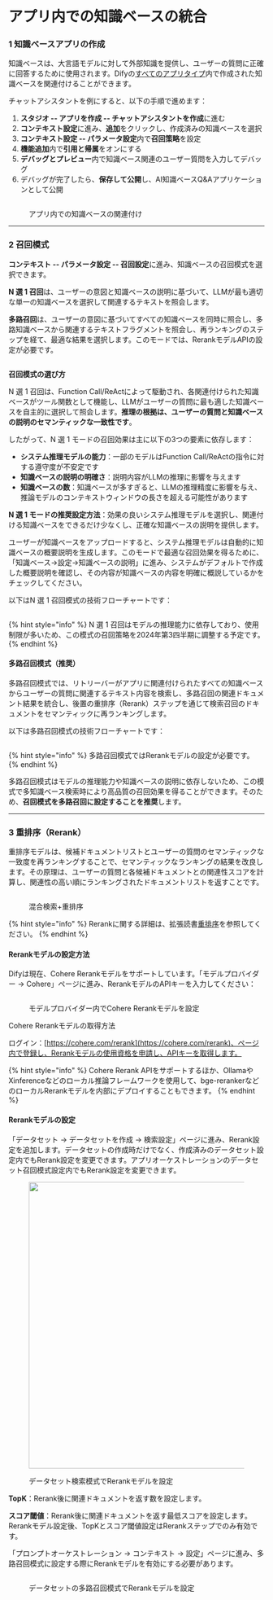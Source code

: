 # アプリ内での知識ベースの統合

### 1 知識ベースアプリの作成

知識ベースは、大言語モデルに対して外部知識を提供し、ユーザーの質問に正確に回答するために使用されます。Difyの[すべてのアプリタイプ](../application_orchestrate/#application_type)内で作成された知識ベースを関連付けることができます。

チャットアシスタントを例にすると、以下の手順で進めます：

1. **スタジオ -- アプリを作成 -- チャットアシスタントを作成**に進む
2. **コンテキスト設定**に進み、**追加**をクリックし、作成済みの知識ベースを選択
3. **コンテキスト設定 -- パラメータ設定**内で**召回策略**を設定
4. **機能追加**内で**引用と帰属**をオンにする
5. **デバッグとプレビュー**内で知識ベース関連のユーザー質問を入力してデバッグ
6. デバッグが完了したら、**保存して公開**し、AI知識ベースQ&Aアプリケーションとして公開

<figure><img src="../../.gitbook/assets/image (187).png" alt=""><figcaption><p>アプリ内での知識ベースの関連付け</p></figcaption></figure>

***

### 2 召回模式

**コンテキスト -- パラメータ設定 -- 召回設定**に進み、知識ベースの召回模式を選択できます。

**N 選 1 召回**は、ユーザーの意図と知識ベースの説明に基づいて、LLMが最も適切な単一の知識ベースを選択して関連するテキストを照会します。

**多路召回**は、ユーザーの意図に基づいてすべての知識ベースを同時に照合し、多路知識ベースから関連するテキストフラグメントを照会し、再ランキングのステップを経て、最適な結果を選択します。このモードでは、RerankモデルAPIの設定が必要です。

<figure><img src="../../.gitbook/assets/image (189).png" alt=""><figcaption></figcaption></figure>

**召回模式の選び方**

N 選 1 召回は、Function Call/ReActによって駆動され、各関連付けられた知識ベースがツール関数として機能し、LLMがユーザーの質問に最も適した知識ベースを自主的に選択して照会します。**推理の根拠は、ユーザーの質問と知識ベースの説明のセマンティックな一致性です**。

したがって、N 選 1 モードの召回効果は主に以下の3つの要素に依存します：

* **システム推理モデルの能力**：一部のモデルはFunction Call/ReActの指令に対する遵守度が不安定です
* **知識ベースの説明の明確さ**：説明内容がLLMの推理に影響を与えます
* **知識ベースの数**：知識ベースが多すぎると、LLMの推理精度に影響を与え、推論モデルのコンテキストウィンドウの長さを超える可能性があります

**N 選 1 モードの推奨設定方法**：効果の良いシステム推理モデルを選択し、関連付ける知識ベースをできるだけ少なくし、正確な知識ベースの説明を提供します。

ユーザーが知識ベースをアップロードすると、システム推理モデルは自動的に知識ベースの概要説明を生成します。このモードで最適な召回効果を得るために、「知識ベース->設定->知識ベースの説明」に進み、システムがデフォルトで作成した概要説明を確認し、その内容が知識ベースの内容を明確に概説しているかをチェックしてください。

以下はN 選 1 召回模式の技術フローチャートです：

<figure><img src="../../.gitbook/assets/image (190).png" alt=""><figcaption></figcaption></figure>

{% hint style="info" %}
N 選 1 召回はモデルの推理能力に依存しており、使用制限が多いため、この模式の召回策略を2024年第3四半期に調整する予定です。
{% endhint %}

#### 多路召回模式（推奨） <a href="#duo-lu-zhao-hui-mo-shi" id="duo-lu-zhao-hui-mo-shi"></a>

多路召回模式では、リトリーバーがアプリに関連付けられたすべての知識ベースからユーザーの質問に関連するテキスト内容を検索し、多路召回の関連ドキュメント結果を統合し、後置の重排序（Rerank）ステップを通じて検索召回のドキュメントをセマンティックに再ランキングします。

以下は多路召回模式の技術フローチャートです：

<figure><img src="https://docs.dify.ai/~gitbook/image?url=https%3A%2F%2F1288284732-files.gitbook.io%2F%7E%2Ffiles%2Fv0%2Fb%2Fgitbook-x-prod.appspot.com%2Fo%2Fspaces%252FCdDIVDY6AtAz028MFT4d%252Fuploads%252Fgit-blob-9bb237ea9a2b4cc09637e951e696d5b52eb31033%252Fimage.png%3Falt%3Dmedia&#x26;width=768&#x26;dpr=4&#x26;quality=100&#x26;sign=0790e257848b5e6c45ce226109aa1c2f5d54bae1c04d1e14dec9fa6a46bdee17" alt=""><figcaption></figcaption></figure>

{% hint style="info" %}
多路召回模式ではRerankモデルの設定が必要です。
{% endhint %}

多路召回模式はモデルの推理能力や知識ベースの説明に依存しないため、この模式で多知識ベース検索時により高品質の召回効果を得ることができます。そのため、**召回模式を多路召回に設定することを推奨**します。

***

### 3 重排序（Rerank）

重排序モデルは、候補ドキュメントリストとユーザーの質問のセマンティックな一致度を再ランキングすることで、セマンティックなランキングの結果を改良します。その原理は、ユーザーの質問と各候補ドキュメントとの関連性スコアを計算し、関連性の高い順にランキングされたドキュメントリストを返すことです。

<figure><img src="../../.gitbook/assets/image (128).png" alt=""><figcaption><p>混合検索+重排序</p></figcaption></figure>

{% hint style="info" %}
Rerankに関する詳細は、拡張読書[重排序](integrate_knowledge_within_application.md#zhong-pai-xu-rerank)を参照してください。
{% endhint %}

#### Rerankモデルの設定方法

Difyは現在、Cohere Rerankモデルをサポートしています。「モデルプロバイダー -> Cohere」ページに進み、RerankモデルのAPIキーを入力してください：

<figure><img src="../../.gitbook/assets/image (112).png" alt=""><figcaption><p>モデルプロバイダー内でCohere Rerankモデルを設定</p></figcaption></figure>

Cohere Rerankモデルの取得方法

ログイン：[https://cohere.com/rerank](https://cohere.com/rerank)、ページ内で登録し、Rerankモデルの使用資格を申請し、APIキーを取得します。

{% hint style="info" %}
Cohere Rerank APIをサポートするほか、OllamaやXinferenceなどのローカル推論フレームワークを使用して、bge-rerankerなどのローカルRerankモデルを内部にデプロイすることもできます。
{% endhint %}

#### Rerankモデルの設定

「データセット -> データセットを作成 -> 検索設定」ページに進み、Rerank設定を追加します。データセットの作成時だけでなく、作成済みのデータセット設定内でもRerank設定を変更できます。アプリオーケストレーションのデータセット召回模式設定内でもRerank設定を変更できます。

<figure><img src="../../.gitbook/assets/image (1) (1) (1) (1) (1) (1) (1) (1) (1) (1) (1) (1) (1) (1) (1) (1) (1) (1) (1) (1) (1).png" alt="" width="563"><figcaption><p>データセット検索模式でRerankモデルを設定</p></figcaption></figure>

**TopK**：Rerank後に関連ドキュメントを返す数を設定します。

**スコア閾値**：Rerank後に関連ドキュメントを返す最低スコアを設定します。Rerankモデル設定後、TopKとスコア閾値設定はRerankステップでのみ有効です。

「プロンプトオーケストレーション -> コンテキスト -> 設定」ページに進み、多路召回模式に設定する際にRerankモデルを有効にする必要があります。

<figure><img src="../../.gitbook/assets/image (1) (1) (1) (1) (1) (1) (1) (1) (1) (1) (1) (1) (1) (1) (1) (1) (1) (1) (1) (1) (1) (1).png" alt=""><figcaption><p>データセットの多路召回模式でRerankモデルを設定</p></figcaption></figure>